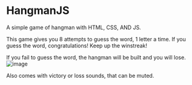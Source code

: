 # HangmanJS
A simple game of hangman with HTML, CSS, AND JS.

This game gives you 8 attempts to guess the word, 1 letter a time.
If you guess the word, congratulations! Keep up the winstreak!

If you fail to guess the word, the hangman will be built and you will lose.
![image](https://github.com/SacredClay/HangmanJS/assets/51277496/6ea676d6-5cea-4a0c-b374-6a86ce7d65ec)

Also comes with victory or loss sounds, that can be muted.
